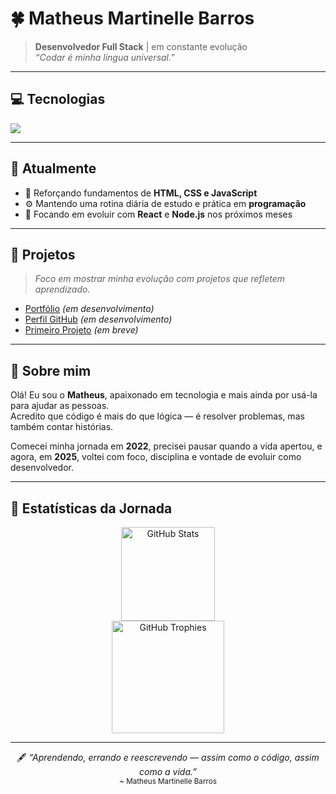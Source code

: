 # 🍀 Matheus Martinelle Barros

> **Desenvolvedor Full Stack** | em constante evolução <br>
> *“Codar é minha língua universal.”*

---

## 💻 Tecnologias

<p>
  <img src="https://skillicons.dev/icons?i=html,css,js,ts,react,nodejs,git,github,vscode,figma" />
</p>

---

## 🚀 Atualmente

- 🌱 Reforçando fundamentos de **HTML, CSS e JavaScript**  
- ⚙️ Mantendo uma rotina diária de estudo e prática em **programação**  
- 🎯 Focando em evoluir com **React** e **Node.js** nos próximos meses

---

## 📂 Projetos

> *Foco em mostrar minha evolução com projetos que refletem aprendizado.*

- [Portfólio](#) *(em desenvolvimento)*
- [Perfil GitHub](#) *(em desenvolvimento)*
- [Primeiro Projeto](#) *(em breve)*

---

## 💬 Sobre mim

Olá! Eu sou o **Matheus**, apaixonado em tecnologia e mais ainda por usá-la para ajudar as pessoas. <br>
Acredito que código é mais do que lógica — é resolver problemas, mas também contar histórias.

Comecei minha jornada em **2022**, precisei pausar quando a vida apertou, e agora, em **2025**, voltei com foco, disciplina e vontade de evoluir como desenvolvedor.

---

## 🎲 Estatísticas da Jornada

<div align="center">  
  <img 
    alt="GitHub Stats"
    height="150px"
    src="https://github-readme-stats.vercel.app/api?username=matthsmb&count_private=true&show_icons=true&theme=vue-dark&bg_color=00000000&text_color=d3d3d3&hide_border=true&hide_title=true&rank_icon=github&include_all_commits=true" 
  />
  <br />
  <img 
    alt="GitHub Trophies"
    height="180px"
    src="https://github-profile-trophy.vercel.app/?username=matthsmb&theme=onestar&no-frame=true&row=2&column=4&margin-w=5&no-bg=true" 
  />
</div>

---

<div align="center">

  🖋️ *“Aprendendo, errando e reescrevendo — assim como o código, assim como a vida.”*
  <br/>
  <sub>~ Matheus Martinelle Barros</sub>
</div>
